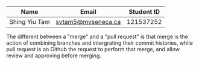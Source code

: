 | Name | Email | Student ID |
|---|---|---|
| Shing Yiu Tam | sytam5@myseneca.ca | 121537252 |

The different between a "merge" and a "pull request" is that merge is the action of combining branches and intergrating their commit histories, while pull request is on Github the request to perform that merge, and allow review and approving before merging.
